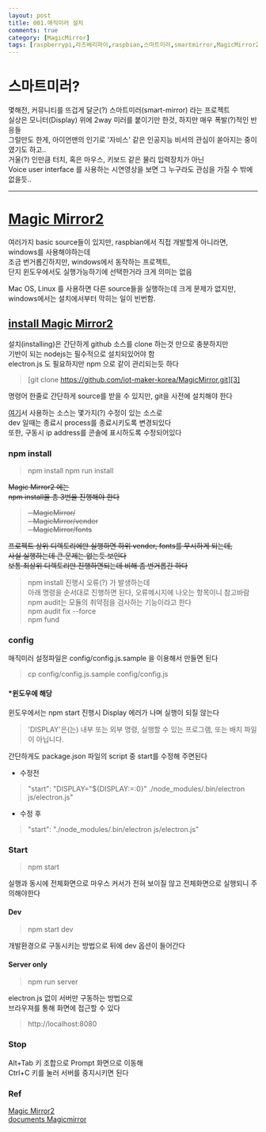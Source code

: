 ```yaml
---
layout: post
title: 001.매직미러 설치
comments: true
category: [MagicMirror]
tags: [raspberrypi,라즈베리파이,raspbian,스마트미러,smartmirror,MagicMirror2]
---
```


# 스마트미러?

몇해전, 커뮤니티를 뜨겁게 달군(?) 스마트미러(smart-mirror) 라는 프로젝트  
실상은 모니터(Display) 위에 2way 미러를 붙이기만 한것, 하지만 매우 폭발(?)적인 반응들  
그럴만도 한게, 아이언맨의 인기로 '자비스' 같은 인공지능 비서의 관심이 쏟아지는 중이였기도 하고..  
거울(?) 인만큼 터치, 혹은 마우스, 키보드 같은 물리 입력장치가 아닌  
Voice user interface 를 사용하는 시연영상을 보면 그 누구라도 관심을 가질 수 밖에 없을듯..   

---

# [Magic Mirror2][1]

여러가지 basic source들이 있지만, raspbian에서 직접 개발할게 아니라면, windows를 사용해야하는데   
조금 번거롭긴하지만, windows에서 동작하는 프로젝트,   
단지 윈도우에서도 실행가능하기에 선택한거라 크게 의미는 없음   

Mac OS, Linux 를 사용하면 다른 source들을 실행하는데 크게 문제가 없지만,   
windows에서는 설치에서부터 막히는 일이 빈번함.   

## [install Magic Mirror2][2]

설치(installing)은 간단하게 github 소스를 clone 하는것 만으로 충분하지만   
기반이 되는 nodejs는 필수적으로 설치되있어야 함   
electron.js 도 필요하지만 npm 으로 같이 관리되는듯 하다

> [git clone https://github.com/iot-maker-korea/MagicMirror.git][3]   

명령어 한줄로 간단하게 source를 받을 수 있지만, git을 사전에 설치해야 한다   

[여기][3]서 사용하는 소스는 몇가지(?) 수정이 있는 소스로   
dev 일때는 종료시 process를 종료시키도록 변경되있다   
또한, 구동시 ip address를 콘솔에 표시하도록 수정되어있다

### npm install

> npm install
> npm run install

~~Magic Mirror2 에는~~   
~~npm install을 총 3번을 진행해야 한다~~   

> ~~- MagicMirror/~~   
> ~~- MagicMirror/vender~~   
> ~~- MagicMirror/fonts~~   

~~프로젝트 상위 디렉토리에만 실행하면 하위 vender, fonts를 무시하게 되는데,~~   
~~사실 실행하는데 큰 문제는 없는듯 보인다~~   
~~보통 최상위 디렉토리만 진행하면되는데 비해 좀 번거롭긴 하다~~   

> npm install 진행시 오류(?) 가 발생하는데   
> 아래 명령을 순서대로 진행하면 된다, 오류메시지에 나오는 항목이니 참고바람   
> npm audit는 모듈의 취약점을 검사하는 기능이라고 한다   
> npm audit fix --force   
> npm fund   


### config

매직미러 설정파일은 config/config.js.sample 을 이용해서 만들면 된다

> cp config/config.js.sample config/config.js

#### *윈도우에 해당

윈도우에서는 npm start 진행시 Display 에러가 나며 실행이 되질 않는다   

> 'DISPLAY'은(는) 내부 또는 외부 명령, 실행할 수 있는 프로그램, 또는 배치 파일이 아닙니다.

간단하게도 package.json 파일의 script 중 start를 수정해 주면된다

- 수정전
> "start": "DISPLAY=\"${DISPLAY:=:0}\" ./node_modules/.bin/electron js/electron.js"
- 수정 후
> "start": "./node_modules/.bin/electron js/electron.js"

### Start

> npm start   

실행과 동시에 전체화면으로 마우스 커서가 전혀 보이질 않고 전체화면으로 실행되니 주의해야한다   

#### Dev

> npm start dev   

개발환경으로 구동시키는 방법으로 뒤에 dev 옵션이 들어간다

#### Server only

> npm run server   

electron.js 없이 서버만 구동하는 방법으로   
브라우져를 통해 화면에 접근할 수 있다   

> http://localhost:8080   


### Stop

Alt+Tab 키 조합으로 Prompt 화면으로 이동해   
Ctrl+C 키를 눌러 서버를 중지시키면 된다


### Ref

[Magic Mirror2][1]   
[documents Magicmirror][2]


[1]: https://magicmirror.builders
[2]: https://docs.magicmirror.builders/getting-started/installation.html
[3]: https://github.com/iot-maker-korea/MagicMirror
